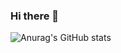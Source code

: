 ### Hi there 👋

<!--
**MoRoble/MoRoble** is a ✨ _special_ ✨ repository because its `README.md` (this file) appears on your GitHub profile.

Here are some ideas to get you started:

- 🔭 I’m currently working on Projects on AWS cloud solutions
- 🌱 I’m currently learning Terraform
- 👯 I’m looking to collaborate on cloud computiong
- 🤔 I’m looking for help with ...
- 💬 Ask me about ...
- 📫 How to reach me: ...
- 😄 Pronouns: ...
- ⚡ Fun fact: ...
-->

![Anurag's GitHub stats](https://github-readme-stats.vercel.app/api?username=MoRoble&theme=darcula&show_icons=true)
